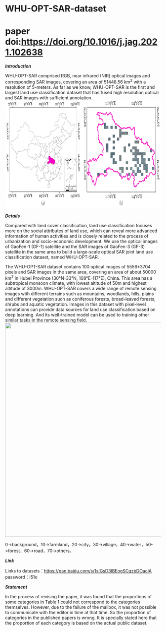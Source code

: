 # WHU-OPT-SAR-dataset
# paper doi:https://doi.org/10.1016/j.jag.2021.102638
___Introduction___

  WHU-OPT-SAR comprised RGB, near infrared (NIR) optical images and corresponding SAR images, covering an area of 51448.56 km<sup>2</sup> with a resolution of 5-meters. As far as we know, WHU-OPT-SAR is the first and largest land use classification dataset that has fused high resolution optical and SAR images with sufficient annotation. 
<img src="https://github.com/AmberHen/WHU-OPT-SAR-dataset/blob/main/1.jpg?raw=true" width = "900" height = "350" div align=center />

___Details___

  Compared with land cover classification, land use classification focuses more on the social attributes of land use, which can reveal more advanced information of human activities and is closely related to the process of urbanization and socio-economic development. We use the optical images of GaoFen-1 (GF-1) satellite and the SAR images of GaoFen-3 (GF-3) satellite in the same area to build a large-scale optical SAR joint land use classification dataset, named WHU-OPT-SAR.

  The WHU-OPT-SAR dataset contains 100 optical images of 5556*3704 pixels and SAR images in the same area, covering an area of about 50000 km<sup>2</sup> in Hubei Province (30°N-33°N, 108°E-117°E), China. This area has a subtropical monsoon climate, with lowest altitude of 50m and highest altitude of 3000m. WHU-OPT-SAR covers a wide range of remote sensing images with different terrains such as mountains, woodlands, hills, plains and different vegetation such as coniferous forests, broad-leaved forests, shrubs and aquatic vegetation. Images in this dataset with pixel-level annotations can provide data sources for land use classification based on deep learning. And its well-trained model can be used to training other similar tasks in the remote sensing field.   
<img src="https://github.com/AmberHen/WHU-OPT-SAR-dataset/blob/main/2.jpg?raw=true" width = "916" height = "691" div align=center />

0->background，10->farmland，20->city，30->village，40->water，50->forest，60->road，70->others。

___Link___

Links to datasets：https://pan.baidu.com/s/1sIGsD3lBEogSCqzbDOaclA 
password：i51o 

___Statement___

In the process of revising the paper, it was found that the proportions of some categories in Table 1 could not correspond to the categories themselves. However, due to the failure of the mailbox, it was not possible to communicate with the editor in time at that time. So the proportion of categories in the published papers is wrong. It is specially stated here that the proportion of each category is based on the actual public dataset.


